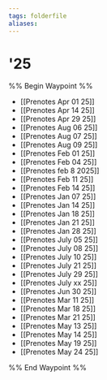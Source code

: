 ```yaml
---
tags: folderfile
aliases:
---
```


# '25
%% Begin Waypoint %%
- [[Prenotes Apr 01 25]]
- [[Prenotes Apr 14 25]]
- [[Prenotes Apr 29 25]]
- [[Prenotes Aug 06 25]]
- [[Prenotes Aug 07 25]]
- [[Prenotes Aug 09 25]]
- [[Prenotes Feb 01 25]]
- [[Prenotes Feb 04 25]]
- [[Prenotes feb 8 2025]]
- [[Prenotes Feb 11 25]]
- [[Prenotes Feb 14 25]]
- [[Prenotes Jan 07 25]]
- [[Prenotes Jan 14 25]]
- [[Prenotes Jan 18 25]]
- [[Prenotes Jan 21 25]]
- [[Prenotes Jan 28 25]]
- [[Prenotes July 05 25]]
- [[Prenotes July 08 25]]
- [[Prenotes July 10 25]]
- [[Prenotes July 21 25]]
- [[Prenotes July 29 25]]
- [[Prenotes July xx 25]]
- [[Prenotes Jun 30 25]]
- [[Prenotes Mar 11 25]]
- [[Prenotes Mar 18 25]]
- [[Prenotes Mar 21 25]]
- [[Prenotes May 13 25]]
- [[Prenotes May 14 25]]
- [[Prenotes May 19 25]]
- [[Prenotes May 24 25]]

%% End Waypoint %%
